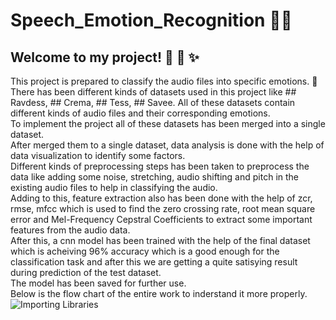 # Speech_Emotion_Recognition 🚀🎵
## Welcome to my project! 🎉 🚀 ✨  
This project is prepared to classify the audio files into specific emotions. 🎵  
There has been different kinds of datasets used in this project like ## Ravdess, ## Crema, ## Tess, ## Savee. All of these datasets contain different kinds of audio files and their corresponding emotions.   
To implement the project all of these datasets has been merged into a single dataset.  
After merged them to a single dataset, data analysis is done with the help of data visualization to identify some factors.  
Different kinds of preprocessing steps has been taken to preprocess the data like adding some noise, stretching, audio shifting and pitch in the existing audio files to help in classifying the audio.  
Adding to this, feature extraction also has been done with the help of zcr, rmse, mfcc which is used to find the zero crossing rate, root mean square error and Mel-Frequency Cepstral Coefficients to extract some important features from the audio data.  
After this, a cnn model has been trained with the help of the final dataset which is acheiving 96% accuracy which is a good enough for the classification task and after this we are getting a quite satisying result during prediction of the test dataset.  
The model has been saved for further use.  
Below is the flow chart of the entire work to inderstand it more properly.  
![Importing Libraries](https://github.com/user-attachments/assets/1843117a-fe98-4466-84cd-ba52ead3c595)
